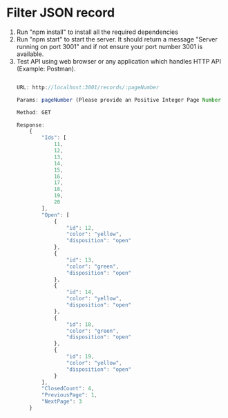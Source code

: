 # Filter JSON record
1. Run "npm install" to install all the required dependencies
2. Run "npm start" to start the server. It should return a message "Server running on port  3001" and if not ensure your port number 3001 is available.
3. Test API using web browser or any application which handles HTTP API (Example: Postman). 
    ```javascript
    
    URL: http://localhost:3001/records/:pageNumber
    
    Params: pageNumber (Please provide an Positive Integer Page Number greater than 0.)
    
    Method: GET
    
    Response: 
        {
            "Ids": [
                11,
                12,
                13,
                14,
                15,
                16,
                17,
                18,
                19,
                20
            ],
            "Open": [
                {
                    "id": 12,
                    "color": "yellow",
                    "disposition": "open"
                },
                {
                    "id": 13,
                    "color": "green",
                    "disposition": "open"
                },
                {
                    "id": 14,
                    "color": "yellow",
                    "disposition": "open"
                },
                {
                    "id": 18,
                    "color": "green",
                    "disposition": "open"
                },
                {
                    "id": 19,
                    "color": "yellow",
                    "disposition": "open"
                }
            ],
            "ClosedCount": 4,
            "PreviousPage": 1,
            "NextPage": 3
        }
```

